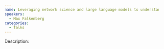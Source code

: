 ```yaml
---
name: Leveraging network science and large language models to understand the structure and content of climate narratives in the media
speakers:
  - Max Falkenberg
categories:
  - Talks
---
```


Description:
